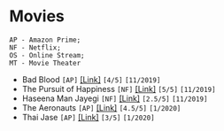# Movies

```
AP - Amazon Prime;
NF - Netflix;
OS - Online Stream;
MT - Movie Theater
```

- Bad Blood ```[AP]``` [[Link]](https://www.imdb.com/title/tt1773294/) ```[4/5]``` ```[11/2019]```
- The Pursuit of Happiness ```[NF]``` [[Link]](https://www.imdb.com/title/tt0454921/) ```[5/5]``` ```[11/2019]```
- Haseena Man Jayegi ```[NF]``` [[Link]](https://www.imdb.com/title/tt0267548/) ```[2.5/5]``` ```[11/2019]```
- The Aeronauts ```[AP]``` [[Link]](https://www.imdb.com/title/tt6141246/) ```[4.5/5]``` ```[1/2020]```
- Thai Jase ```[AP]``` [[Link]](https://www.imdb.com/title/tt5545568/) ```[3/5]``` ```[1/2020]```


<!-- Template 
- Name ```[]``` [[]]() ```[/5]``` ```[/]```
-->
